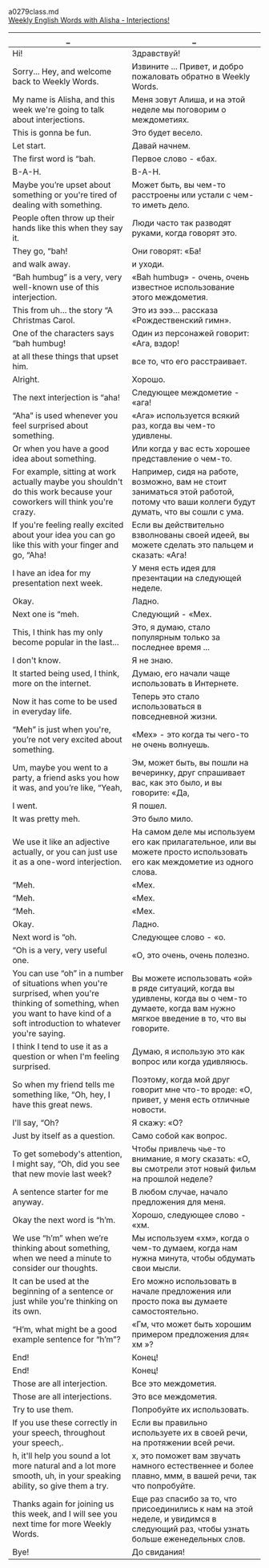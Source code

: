 a0279class.md  
[Weekly English Words with Alisha - Interjections!](https://www.youtube.com/watch?v=abcJjIm5WHY)





_|_
--|--
Hi!|Здравствуй!
Sorry... Hey, and welcome back to Weekly Words.|Извините ... Привет, и добро пожаловать обратно в Weekly Words.
My name is Alisha, and this week we're going to talk about interjections.|Меня зовут Алиша, и на этой неделе мы поговорим о междометиях.
This is gonna be fun.|Это будет весело.
Let start.|Давай начнем.
The first word is “bah.|Первое слово - «бах.
B-A-H.|В-А-Н.
Maybe you’re upset about something or you're tired of dealing with something.|Может быть, вы чем-то расстроены или устали с чем-то иметь дело.
People often throw up their hands like this when they say it.|Люди часто так разводят руками, когда говорят это.
They go, “bah!|Они говорят: «Ба!
and walk away.|и уходи.
“Bah humbug” is a very, very well-known use of this interjection.|«Bah humbug» - очень, очень известное использование этого междометия.
This from uh… the story “A Christmas Carol.|Это из эээ… рассказа «Рождественский гимн».
One of the characters says “bah humbug!|Один из персонажей говорит: «Ага, вздор!
at all these things that upset him.|все то, что его расстраивает.
Alright.|Хорошо.
The next interjection is “aha!|Следующее междометие - «ага!
“Aha” is used whenever you feel surprised about something.|«Ага» используется всякий раз, когда вы чем-то удивлены.
Or when you have a good idea about something.|Или когда у вас есть хорошее представление о чем-то.
For example, sitting at work actually maybe you shouldn't do this work because your coworkers will think you're crazy.|Например, сидя на работе, возможно, вам не стоит заниматься этой работой, потому что ваши коллеги будут думать, что вы сошли с ума.
If you're feeling really excited about your idea you can go like this with your finger and go, “Aha!|Если вы действительно взволнованы своей идеей, вы можете сделать это пальцем и сказать: «Ага!
I have an idea for my presentation next week.|У меня есть идея для презентации на следующей неделе.
Okay.|Ладно.
Next one is “meh.|Следующий - «Мех.
This, I think has my only become popular in the last...|Это, я думаю, стало популярным только за последнее время ...
I don't know.|Я не знаю.
It started being used, I think, more on the internet.|Думаю, его начали чаще использовать в Интернете.
Now it has come to be used in everyday life.|Теперь это стало использоваться в повседневной жизни.
“Meh” is just when you're, you’re not very excited about something.|«Мех» - это когда ты чего-то не очень волнуешь.
Um, maybe you went to a party, a friend asks you how it was, and you’re like, “Yeah,|Эм, может быть, вы пошли на вечеринку, друг спрашивает вас, как это было, и вы говорите: «Да,
I went.|Я пошел.
It was pretty meh.|Это было мило.
We use it like an adjective actually, or you can just use it as a one-word interjection.|На самом деле мы используем его как прилагательное, или вы можете просто использовать его как междометие из одного слова.
“Meh.|«Мех.
“Meh.|«Мех.
“Meh.|«Мех.
Okay.|Ладно.
Next word is “oh.|Следующее слово - «о.
“Oh is a very, very useful one.|«О, это очень, очень полезно.
You can use “oh” in a number of situations when you're surprised, when you're thinking of something, when you want to have kind of a soft introduction to whatever you're saying.|Вы можете использовать «ой» в ряде ситуаций, когда вы удивлены, когда вы о чем-то думаете, когда вам нужно мягкое введение в то, что вы говорите.
I think I tend to use it as a question or when I'm feeling surprised.|Думаю, я использую это как вопрос или когда удивляюсь.
So when my friend tells me something like, “Oh, hey, I have this great news.|Поэтому, когда мой друг говорит мне что-то вроде: «О, привет, у меня есть отличные новости.
I'll say, “Oh?|Я скажу: «О?
Just by itself as a question.|Само собой как вопрос.
To get somebody's attention, I might say, “Oh, did you see that new movie last week?|Чтобы привлечь чье-то внимание, я могу сказать: «О, вы смотрели этот новый фильм на прошлой неделе?
A sentence starter for me anyway.|В любом случае, начало предложения для меня.
Okay the next word is “h’m.|Хорошо, следующее слово - «хм.
We use “h’m” when we’re thinking about something, when we need a minute to consider our thoughts.|Мы используем «хм», когда о чем-то думаем, когда нам нужна минута, чтобы обдумать свои мысли.
It can be used at the beginning of a sentence or just while you're thinking on its own.|Его можно использовать в начале предложения или просто пока вы думаете самостоятельно.
“H’m, what might be a good example sentence for “h’m”?|«Гм, что может быть хорошим примером предложения для« хм »?
End!|Конец!
End!|Конец!
Those are all interjection.|Все это междометия.
Those are all interjections.|Это все междометия.
Try to use them.|Попробуйте их использовать.
If you use these correctly in your speech, throughout your speech,.|Если вы правильно используете их в своей речи, на протяжении всей речи.
h, it'll help you sound a lot more natural and a lot more smooth, uh, in your speaking ability, so give them a try.|х, это поможет вам звучать намного естественнее и более плавно, ммм, в вашей речи, так что попробуйте.
Thanks again for joining us this week, and I will see you next time for more Weekly Words.|Еще раз спасибо за то, что присоединились к нам на этой неделе, и увидимся в следующий раз, чтобы узнать больше еженедельных слов.
Bye!|До свидания!
